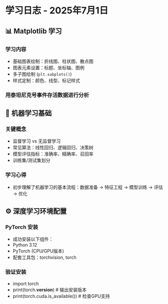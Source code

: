# 学习日志 - 2025年7月1日

## 📊 Matplotlib 学习
### 学习内容
- 基础图表绘制：折线图、柱状图、散点图
- 图表元素设置：标题、坐标轴、图例
- 多子图绘制 (`plt.subplots()`)
- 样式定制：颜色、线型、标记样式

### 用泰坦尼克号事件存活数据进行分析

## 🤖 机器学习基础
### 关键概念
- 监督学习 vs 无监督学习
- 常见算法：线性回归、逻辑回归、决策树
- 模型评估指标：准确率、精确率、召回率
- 训练集/测试集划分

### 学习心得
- 初步理解了机器学习的基本流程：数据准备 → 特征工程 → 模型训练 → 评估 → 优化

## ⚙️ 深度学习环境配置
### PyTorch 安装
- 成功安装以下组件：
- Python 3.12
- PyTorch (CPU/GPU版本)
- 配套工具包：torchvision, torch
### 验证安装
- import torch
- print(torch.__version__)  # 输出安装版本
- print(torch.cuda.is_available())  # 检查GPU支持